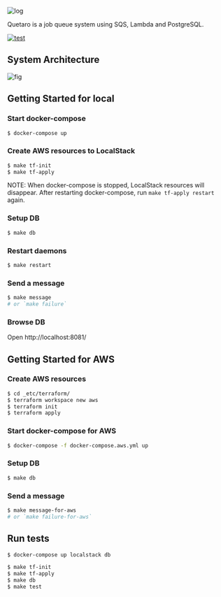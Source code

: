 ![log](https://user-images.githubusercontent.com/117768/205684311-87faae92-5f36-4545-a504-01f3a742477d.png)

Quetaro is a job queue system using SQS, Lambda and PostgreSQL.

[![test](https://github.com/quetarohq/quetaro/actions/workflows/test.yml/badge.svg)](https://github.com/quetarohq/quetaro/actions/workflows/test.yml)

## System Architecture

![fig](https://user-images.githubusercontent.com/117768/206375134-d25af7f9-2d6a-494a-80b7-5ab7350e9c31.png)

## Getting Started for local

### Start docker-compose

```sh
$ docker-compose up
```

### Create AWS resources to LocalStack

```sh
$ make tf-init
$ make tf-apply
```

NOTE: When docker-compose is stopped, LocalStack resources will disappear. After restarting docker-compose, run `make tf-apply restart` again.

### Setup DB

```sh
$ make db
```

### Restart daemons

```sh
$ make restart
```

### Send a message

```sh
$ make message
# or `make failure`
```

### Browse DB

Open http://localhost:8081/

## Getting Started for AWS

### Create AWS resources

```sh
$ cd _etc/terraform/
$ terraform workspace new aws
$ terraform init
$ terraform apply
```

### Start docker-compose for AWS

```sh
$ docker-compose -f docker-compose.aws.yml up
```

### Setup DB

```sh
$ make db
```

### Send a message

```sh
$ make message-for-aws
# or `make failure-for-aws`
```

## Run tests

```sh
$ docker-compose up localstack db
```

```sh
$ make tf-init
$ make tf-apply
$ make db
$ make test
```
